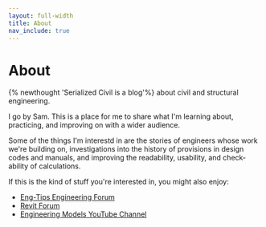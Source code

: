```yaml
---
layout: full-width
title: About
nav_include: true
---
```


# About

{% newthought 'Serialized Civil is a blog'%} about civil and structural engineering. 

I go by Sam. This is a place for me to share what I'm learning about, practicing, and improving on with a wider audience. 

Some of the things I'm interestd in are the stories of engineers whose work we're building on, investigations into the history of provisions in design codes and manuals, and improving the readability, usability, and check-ability of calculations.

If this is the kind of stuff you're interested in, you might also enjoy: 
* [Eng-Tips Engineering Forum](https://www.eng-tips.com/)
* [Revit Forum](https://www.revitforum.org/)
* [Engineering Models YouTube Channel](https://www.youtube.com/channel/UCzgviV8WkULNua94BJDqI7g/videos)

